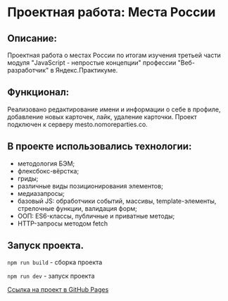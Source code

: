 # Проектная работа: Места России

## Описание:
Проектная работа о местах России по итогам изучения третьей части модуля "JavaScript - непростые концепции" профессии "Веб-разработчик" в Яндекс.Практикуме.

## Функционал:
Реализовано редактирование имени и информации о себе в профиле, добавление новых карточек, лайк, удаление карточки. Проект подключен к серверу mesto.nomoreparties.co.

## В проекте использовались технологии:
* методология БЭМ;
* флексбокс-вёрстка;
* гриды;
* различные виды позиционирования элементов;
* медиазапросы;
* базовый JS: обработчики событий, массивы, template-элементы, стрелочные функции, валидация форм;
* ООП: ES6-классы, публичные и приватные методы;
* HTTP-запросы методом fetch

## Запуск проекта.
`npm run build` - сборка проекта

`npm run dev` - запуск проекта

[Ссылка на проект в GitHub Pages](https://e-zotova.github.io/mesto/)
